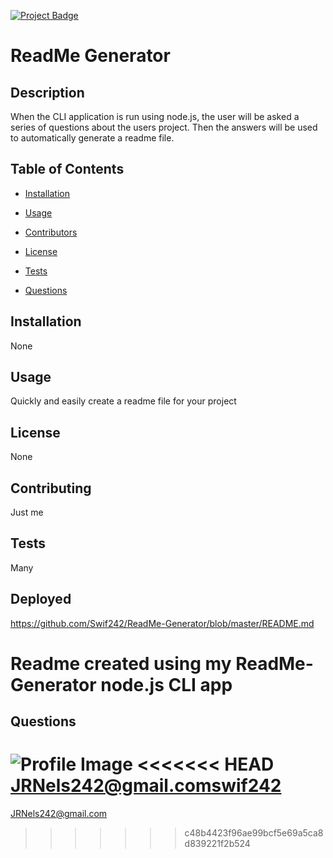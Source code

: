

[![Project Badge](https://img.shields.io/badge/Application-Awesome-green)](https://github.com/Swif242/ReadMe-Generator)
# ReadMe Generator

## Description 

When the CLI application is run using node.js, the user will be asked a series of questions about the users project. Then the answers will be used to automatically generate a readme file.

## Table of Contents 

- [Installation](#installation)

- [Usage](#usage)

- [Contributors](#contributors)

- [License](#license)

- [Tests](#tests)

- [Questions](#questions)

## Installation 

None

## Usage 

Quickly and easily create a readme file for your project

## License 

None

## Contributing 

Just me

## Tests 

Many

## Deployed

https://github.com/Swif242/ReadMe-Generator/blob/master/README.md

# Readme created using my ReadMe-Generator node.js CLI app 

## Questions 

![Profile Image](https://avatars3.githubusercontent.com/u/58095369?v=4)
<<<<<<< HEAD
JRNels242@gmail.comswif242
=======
JRNels242@gmail.com
>>>>>>> c48b4423f96ae99bcf5e69a5ca8d839221f2b524
